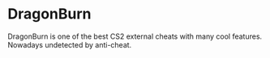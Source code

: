 # DragonBurn
DragonBurn is one of the best CS2 external cheats with many cool features. Nowadays undetected by anti-cheat.
